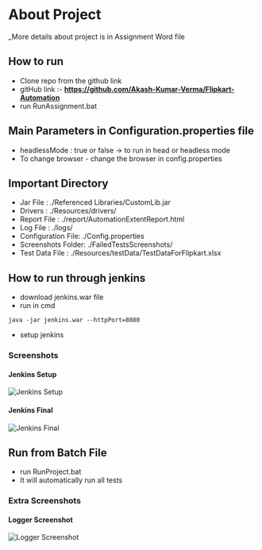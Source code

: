 # About Project
_More details about project is in Assignment Word file

## How to run

- Clone repo from the github link
- gitHub link :- **https://github.com/Akash-Kumar-Verma/Flipkart-Automation**
- run RunAssignment.bat

## Main Parameters in Configuration.properties file
- headlessMode : true or false -> to run in head or headless mode
- To change browser - change the browser in config.properties

## Important Directory

- Jar File : ./Referenced Libraries/CustomLib.jar
- Drivers : ./Resources/drivers/
- Report File : ./report/AutomationExtentReport.html
- Log File : ./logs/
- Configuration File: ./Config.properties
- Screenshots Folder: ./FailedTestsScreenshots/
- Test Data File : ./Resources/testData/TestDataForFlipkart.xlsx


## How to run through jenkins

- download jenkins.war file
- run in cmd

```
java -jar jenkins.war --httpPort=8080
```

- setup jenkins

### Screenshots

#### Jenkins Setup

![Jenkins Setup](./ReadmeScreenshots/SettingUpJenkins.jpg)

#### Jenkins Final

![Jenkins Final](./ReadmeScreenshots/jenkins.jpg)

## Run from Batch File
- run RunProject.bat
- It will automatically run all tests

### Extra Screenshots

#### Logger Screenshot

![Logger Screenshot](./ReadmeScreenshots/LoggerScreenshot.png)

